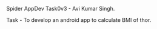 Spider AppDev Task0v3 - Avi Kumar Singh.

Task - To develop an android app to calculate BMI of thor.
